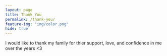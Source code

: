 ```yaml
---
layout: page
title: Thank You
permalink: /thank-you/
feature-img: "img/color.png"
hide: true
---
```


I would like to thank my family for thier support, love, and confidence in me over the years <3 